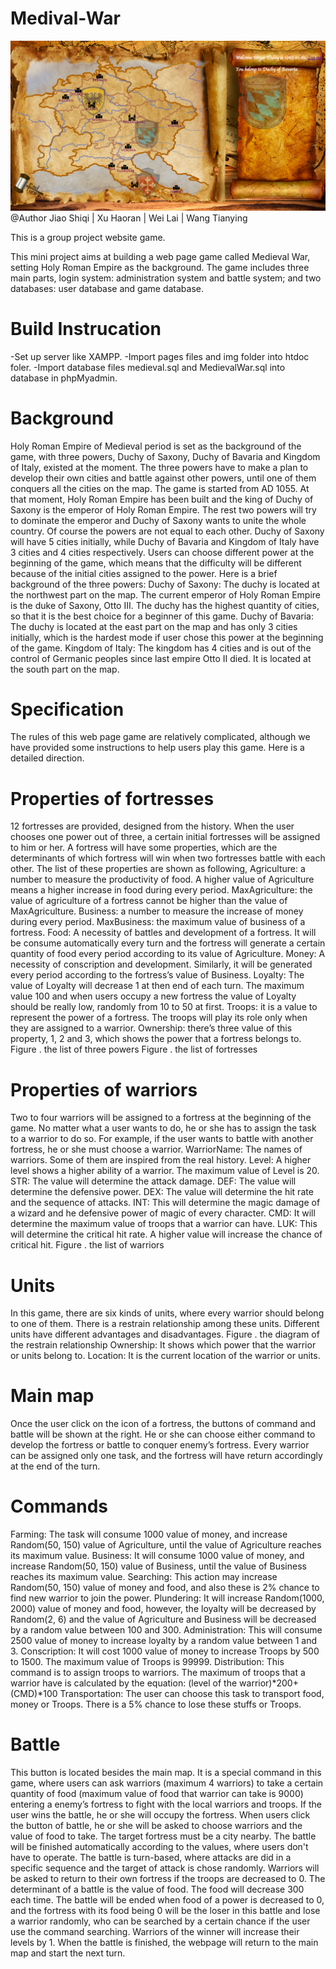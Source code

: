 # Medival-War
![screenshot](https://github.com/Psyche-mia/Medival-War/blob/master/Screenshots/a.png)
@Author Jiao Shiqi | Xu Haoran | Wei Lai | Wang Tianying

This is a group project website game.

This mini project aims at building a web page game called Medieval War, setting Holy Roman Empire as the background. The game includes three main parts, login system: administration system and battle system; and two databases: user database and game database.

# Build Instrucation

-Set up server like XAMPP.
-Import pages files and img folder into htdoc foler.
-Import database files medieval.sql and MedievalWar.sql into database in phpMyadmin.

# Background
Holy Roman Empire of Medieval period is set as the background of the game, with three powers, Duchy of Saxony, Duchy of Bavaria and Kingdom of Italy, existed at the moment. The three powers have to make a plan to develop their own cities and battle against other powers, until one of them conquers all the cities on the map.
The game is started from AD 1055. At that moment, Holy Roman Empire has been built and the king of Duchy of Saxony is the emperor of Holy Roman Empire. The rest two powers will try to dominate the emperor and Duchy of Saxony wants to unite the whole country. Of course the powers are not equal to each other. Duchy of Saxony will have 5 cities initially, while Duchy of Bavaria and Kingdom of Italy have 3 cities and 4 cities respectively. Users can choose different power at the beginning of the game, which means that the difficulty will be different because of the initial cities assigned to the power.
Here is a brief background of the three powers:
Duchy of Saxony: The duchy is located at the northwest part on the map. The current emperor of Holy Roman Empire is the duke of Saxony, Otto III. The duchy has the highest quantity of cities, so that it is the best choice for a beginner of this game.
Duchy of Bavaria: The duchy is located at the east part on the map and has only 3 cities initially, which is the hardest mode if user chose this power at the beginning of the game.
Kingdom of Italy: The kingdom has 4 cities and is out of the control of Germanic peoples since last empire Otto II died. It is located at the south part on the map.

# Specification
The rules of this web page game are relatively complicated, although we have provided some instructions to help users play this game. Here is a detailed direction.

# Properties of fortresses
12 fortresses are provided, designed from the history. When the user chooses one power out of three, a certain initial fortresses will be assigned to him or her. A fortress will have some properties, which are the determinants of which fortress will win when two fortresses battle with each other. The list of these properties are shown as following, 
Agriculture: a number to measure the productivity of food. A higher value of Agriculture means a higher increase in food during every period.
MaxAgriculture: the value of agriculture of a fortress cannot be higher than the value of MaxAgriculture.
Business: a number to measure the increase of money during every period.
MaxBusiness: the maximum value of business of a fortress.
Food: A necessity of battles and development of a fortress. It will be consume automatically every turn and the fortress will generate a certain quantity of food every period according to its value of Agriculture.
Money: A necessity of conscription and development. Similarly, it will be generated every period according to the fortress’s value of Business.
Loyalty: The value of Loyalty will decrease 1 at then end of each turn. The maximum value 100 and when users occupy a new fortress the value of Loyalty should be really low, randomly from 10 to 50 at first.
Troops: it is a value to represent the power of a fortress. The troops will play its role only when they are assigned to a warrior.
Ownership: there’s three value of this property, 1, 2 and 3, which shows the power that a fortress belongs to.
Figure . the list of three powers
Figure . the list of fortresses

# Properties of warriors
Two to four warriors will be assigned to a fortress at the beginning of the game. No matter what a user wants to do, he or she has to assign the task to a warrior to do so. For example, if the user wants to battle with another fortress, he or she must choose a warrior.
WarriorName: The names of warriors. Some of them are inspired from the real history.
Level: A higher level shows a higher ability of a warrior. The maximum value of Level is 20.
STR: The value will determine the attack damage.
DEF: The value will determine the defensive power.
DEX: The value will determine the hit rate and the sequence of attacks.
INT: This will determine the magic damage of a wizard and he defensive power of magic of every character.
CMD: It will determine the maximum value of troops that a warrior can have.
LUK: This will determine the critical hit rate. A higher value will increase the chance of critical hit.
Figure . the list of warriors

# Units
In this game, there are six kinds of units, where every warrior should belong to one of them. There is a restrain relationship among these units. Different units have different advantages and disadvantages.
Figure . the diagram of the restrain relationship
Ownership: It shows which power that the warrior or units belong to.
Location: It is the current location of the warrior or units.

# Main map
Once the user click on the icon of a fortress, the buttons of command and battle will be shown at the right. He or she can choose either command to develop the fortress or battle to conquer enemy’s fortress.
Every warrior can be assigned only one task, and the fortress will have return accordingly at the end of the turn.

# Commands
Farming: The task will consume 1000 value of money, and increase Random(50, 150) value of Agriculture, until the value of Agriculture reaches its maximum value.
Business: It will consume 1000 value of money, and increase Random(50, 150) value of Business, until the value of Business reaches its maximum value.
Searching: This action may increase Random(50, 150) value of money and food, and also these is 2% chance to find new warrior to join the power.
Plundering: It will increase Random(1000, 2000) value of money and food, however, the loyalty will be decreased by Random(2, 6) and the value of Agriculture and Business will be decreased by a random value between 100 and 300.
Administration: This will consume 2500 value of money to increase loyalty by a random value between 1 and 3.
Conscription:  It will cost 1000 value of money to increase Troops by 500 to 1500. The maximum value of Troops is 99999.
Distribution: This command is to assign troops to warriors. The maximum of troops that a warrior have is calculated by the equation: (level of the warrior)*200+(CMD)*100
Transportation: The user can choose this task to transport food, money or Troops. There is a 5% chance to lose these stuffs or Troops.

# Battle
This button is located besides the main map. It is a special command in this game, where users can ask warriors (maximum 4 warriors) to take a certain quantity of food (maximum value of food that warrior can take is 9000) entering a enemy’s fortress to fight with the local warriors and troops. If the user wins the battle, he or she will occupy the fortress.
When users click the button of battle, he or she will be asked to choose warriors and the value of food to take. The target fortress must be a city nearby. The battle will be finished automatically according to the values, where users don't have to operate. The battle is turn-based, where attacks are did in a specific sequence and the target of attack is chose randomly. Warriors will be asked to return to their own fortress if the troops are decreased to 0.
The determinant of a battle is the value of food. The food will decrease 300 each time. The battle will be ended when food of a power is decreased to 0, and the fortress with its food being 0 will be the loser in this battle and lose a warrior randomly, who can be searched by a certain chance if the user use the command searching. Warriors of the winner will increase their levels by 1. 
When the battle is finished, the webpage will return to the main map and start the next turn. 


